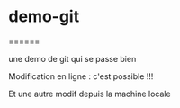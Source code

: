 # demo-git
   ======

une demo de git qui se passe bien

Modification en ligne : c'est possible !!!

Et une autre modif depuis la machine locale